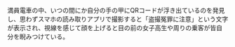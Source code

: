 満員電車の中、いつの間にか自分の手の甲にQRコードが浮き出ているのを発見し、思わずスマホの読み取りアプリで撮影すると「盗撮冤罪に注意」という文字が表示され、視線を感じて顔を上げると目の前の女子高生や周りの乗客が皆自分を睨みつけている。